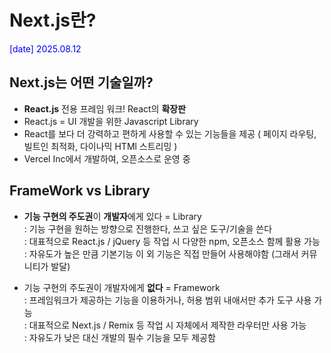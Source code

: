 # Next.js란?
<span style="color: blue; text-align:right;">[date] 2025.08.12</span>

## Next.js는 어떤 기술일까?
- **React.js** 전용 프레임 워크! React의 **확장판**
- React.js = UI 개발을 위한 Javascript Library
- React를 보다 더 강력하고 편하게 사용할 수 있는 기능들을 제공
    ( 페이지 라우팅, 빌트인 최적화, 다이나믹 HTMl 스트리밍 )
- Vercel Inc에서 개발하여, 오픈소스로 운영 중

## FrameWork vs Library
- **기능 구현의 주도권**이 **개발자**에게 있다 = Library <br>
    : 기능 구현을 원하는 방향으로 진행한다, 쓰고 싶은 도구/기술을 쓴다 <br>
    : 대표적으로 React.js / jQuery 등 작업 시 다양한 npm, 오픈소스 함께 활용 가능<br>
    : 자유도가 높은 만큼 기본기능 이 외 기능은 직접 만들어 사용해야함 (그래서 커뮤니티가 발달)

- 기능 구현의 주도권이 개발자에게 **없다** = Framework<br>
    : 프레임워크가 제공하는 기능을 이용하거나, 허용 범위 내애서만 추가 도구 사용 가능<br>
    : 대표적으로 Next.js / Remix 등 작업 시 자체에서 제작한 라우터만 사용 가능<br>
    : 자유도가 낮은 대신 개발의 필수 기능을 모두 제공함
